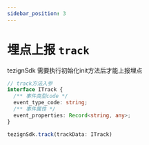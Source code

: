 ```yaml
---
sidebar_position: 3
---
```


# 埋点上报 `track`

 tezignSdk 需要执行初始化init方法后才能上报埋点
```typescript
// track方法入参
interface ITrack {
  /** 事件类型code */
  event_type_code: string;
  /** 事件属性 */
  event_properties: Record<string, any>;
}
```

```typescript
tezignSdk.track(trackData: ITrack)
```
